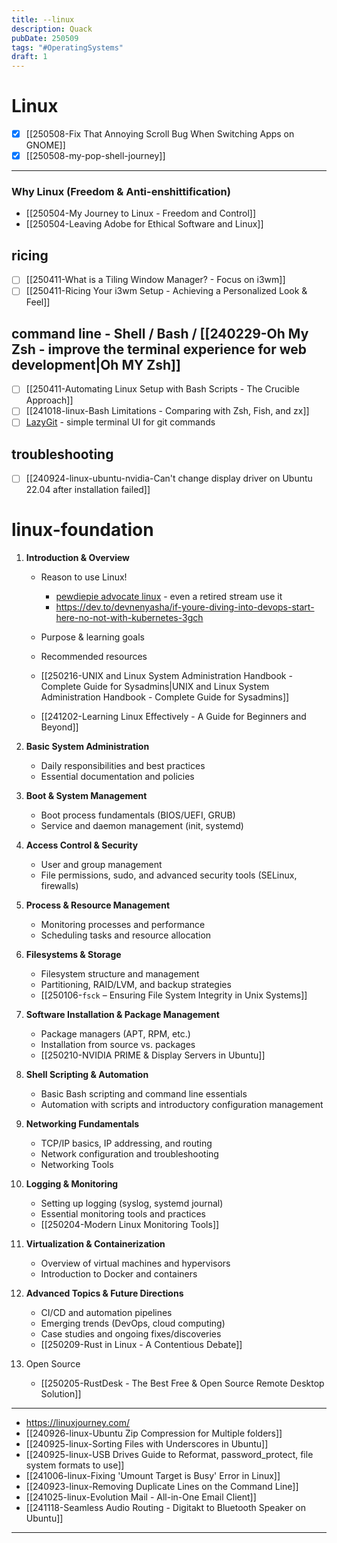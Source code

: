 ```yaml
---
title: --linux
description: Quack
pubDate: 250509
tags: "#OperatingSystems"
draft: 1
---
```


# Linux

- [x] [[250508-Fix That Annoying Scroll Bug When Switching Apps on GNOME]]
- [x] [[250508-my-pop-shell-journey]]

---
### Why Linux (Freedom & Anti-enshittification)
- [[250504-My Journey to Linux - Freedom and Control]]
- [[250504-Leaving Adobe for Ethical Software and Linux]]
## ricing
- [ ] [[250411-What is a Tiling Window Manager? - Focus on i3wm]]
- [ ] [[250411-Ricing Your i3wm Setup - Achieving a Personalized Look & Feel]]

## command line - Shell / Bash / [[240229-Oh My Zsh - improve the terminal experience for web development|Oh MY Zsh]]
- [ ] [[250411-Automating Linux Setup with Bash Scripts - The Crucible Approach]]
- [ ] [[241018-linux-Bash Limitations - Comparing with Zsh, Fish, and zx]]
- [ ] [LazyGit](https://github.com/jesseduffield/lazygit) - simple terminal UI for git commands
## troubleshooting

- [ ] [[240924-linux-ubuntu-nvidia-Can't change display driver on Ubuntu 22.04 after installation failed]]

# linux-foundation
1. **Introduction & Overview**
	- Reason to use Linux!
		- [pewdiepie advocate linux](https://www.youtube.com/watch?v=pVI_smLgTY0) - even a retired stream use it
		- https://dev.to/devnenyasha/if-youre-diving-into-devops-start-here-no-not-with-kubernetes-3gch
    
    - Purpose & learning goals
    - Recommended resources
    - [[250216-UNIX and Linux System Administration Handbook - Complete Guide for Sysadmins|UNIX and Linux System Administration Handbook - Complete Guide for Sysadmins]]
    - [[241202-Learning Linux Effectively - A Guide for Beginners and Beyond]]
2. **Basic System Administration**
    
    - Daily responsibilities and best practices
    - Essential documentation and policies
3. **Boot & System Management**
    
    - Boot process fundamentals (BIOS/UEFI, GRUB)
    - Service and daemon management (init, systemd)
4. **Access Control & Security**
    
    - User and group management
    - File permissions, sudo, and advanced security tools (SELinux, firewalls)
5. **Process & Resource Management**
    - Monitoring processes and performance
    - Scheduling tasks and resource allocation
6. **Filesystems & Storage**
    
    - Filesystem structure and management
    - Partitioning, RAID/LVM, and backup strategies
    - [[250106-`fsck` – Ensuring File System Integrity in Unix Systems]]
7. **Software Installation & Package Management**
    
    - Package managers (APT, RPM, etc.)
    - Installation from source vs. packages
    - [[250210-NVIDIA PRIME & Display Servers in Ubuntu]]
8. **Shell Scripting & Automation**
    
    - Basic Bash scripting and command line essentials
    - Automation with scripts and introductory configuration management
9. **Networking Fundamentals**
    
    - TCP/IP basics, IP addressing, and routing
    - Network configuration and troubleshooting
	- Networking Tools
10. **Logging & Monitoring**
    
    - Setting up logging (syslog, systemd journal)
    - Essential monitoring tools and practices
    - [[250204-Modern Linux Monitoring Tools]]
11. **Virtualization & Containerization**
    
    - Overview of virtual machines and hypervisors
    - Introduction to Docker and containers
12. **Advanced Topics & Future Directions**
    
    - CI/CD and automation pipelines
    - Emerging trends (DevOps, cloud computing)
    - Case studies and ongoing fixes/discoveries
	- [[250209-Rust in Linux - A Contentious Debate]]
13. Open Source
	- [[250205-RustDesk - The Best Free & Open Source Remote Desktop Solution]]
---

- https://linuxjourney.com/
- [[240926-linux-Ubuntu Zip Compression for Multiple folders]]
- [[240925-linux-Sorting Files with Underscores in Ubuntu]]
- [[240925-linux-USB Drives Guide to Reformat, password_protect, file system formats to use]]
- [[241006-linux-Fixing 'Umount Target is Busy' Error in Linux]]
- [[240923-linux-Removing Duplicate Lines on the Command Line]]
- [[241025-linux-Evolution Mail - All-in-One Email Client]]
- [[241118-Seamless Audio Routing - Digitakt to Bluetooth Speaker on Ubuntu]]

---

